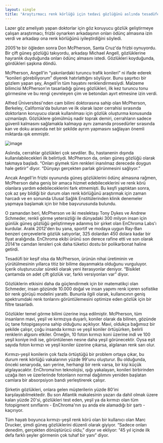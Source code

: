 ```yaml
---
layout: single
title: "Araştırmacı renk körlüğü için tedavi gözlüğünü aslında tesadüfen üretmiş!"
---
```

Lazer göz ameliyatı yapan doktorlar için göz koruyucu gözlük geliştirmeye çalışan araştırmacı, frizbi oynarken arkadaşının onları ödünç almasına izin verdi ve arkadaşı ona renk körlüğünü iyileştirdiğini söyledi.

2005'te bir öğleden sonra Don McPherson, Santa Cruz'da frizbi oynuyordu. Bir çift güneş gözlüğü takıyordu, arkadaşı Michael Angell, gözlüklerine hayranlık duyduğunda onları ödünç almasını istedi. Gözlükleri koyduğunda, gördükleri şaşkına döndü.

McPherson, Angell'in “yakınlardaki turuncu trafik konileri” ni ifade ederek “konileri görebiliyorum” diyerek hatırlattığını söylüyor. Bunu şaşırtıcı bir gözlem yapan şey, Angell'in tüm hayatını renklendirmesiydi. Malzeme bilimcisi McPherson'ın tasarladığı güneş gözlükleri, ilk kez turuncu tonu görmesine ve bu rengi çevreleyen çim ve betondan ayırt etmesine izin verdi.

Alfred Üniversitesi'nden cam bilimi doktorasına sahip olan McPherson, Berkeley, California'da bulunan ve ilk olarak lazer cerrahisi sırasında doktorların koruyucu olarak kullanılması için gözlük oluşturma konusunda uzmanlaştı. Gözlüklere gömülmüş nadir toprak demiri, cerrahların sadece güvenli kalmasını sağlamakla kalmayıp aynı zamanda prosedürler sırasında kan ve doku arasında net bir şekilde ayrım yapmasını sağlayan önemli miktarda ışık emmiştir.

![image](http://mediad.publicbroadcasting.net/p/shared/npr/styles/x_large/nprshared/201805/395314972.jpg)

Aslında, cerrahlar gözlükleri çok sevdiler. Bu, hastanenin dışında kullanılabilecekleri ilk belirtiydi. McPherson da, onları güneş gözlüğü olarak takmaya başladı. “Onları giymek tüm renkleri inanılmaz derecede doygun hale getirir” diyor. “Dünyayı gerçekten parlak görünmesini sağlıyor.”

<script async src="//pagead2.googlesyndication.com/pagead/js/adsbygoogle.js"></script>
<ins class="adsbygoogle"
     style="display:block; text-align:center;"
     data-ad-layout="in-article"
     data-ad-format="fluid"
     data-ad-client="ca-pub-7868661326160958"
     data-ad-slot="3072558811"></ins>
<script>
     (adsbygoogle = window.adsbygoogle || []).push({});
</script>

Ancak Angell'in frizbi oyununda güneş gözlüklerini ödünç almasına rağmen, McPherson daha geniş bir amaca hizmet edebileceklerini ve renk körü olanlara yardım edebileceklerini fark etmemişti. Bu keşfi yaptıktan sonra, çok az şey bildiği bir durum olan renk körlüğünü araştırmak için zaman harcadı ve en sonunda Ulusal Sağlık Enstitülerinden klinik denemeler yapmaya başlamak için bir hibe başvurusunda bulundu.

O zamandan beri, McPherson ve iki meslektaşı Tony Dykes ve Andrew Schmeder, renkli görme yetersizliği ile dünyadaki 300 milyon insan için günlük güneş gözlüğü geliştirmeye adanmış bir şirket olan EnChroma Labs'ı kurdular. Aralık 2012'den bu yana, sportif ve modaya uygun Ray-Ban benzeri çerçevelerle gözlük satıyorlar, 325 dolardan 450 dolara kadar bir fiyat aralığında. EnChroma ekibi ürünü son derece rafine etti ve son olarak 2014'te camdan lensleri çok daha tüketici dostu bir polikarbonat haline getirdi.

Tesadüfi bir keşif olsa da McPherson, ürünün nihai üretiminin ve yürütülmesinin yıllarca titiz bir bilime dayanmakta olduğunu vurguluyor. İçerik oluşturucular sürekli olarak yeni iterasyonlar deniyor. “Bisiklet çantamda on adet çift gözlük var, farklı versiyonları var” diyor.

Gözlüklerin etkisini daha da güçlendirmek için bir matematikçi olan Schmeder, insan gözünde 10.000 doğal ve insan yapımı renk içeren sofistike bir renk görüşü modelini yarattı. Bununla ilgili olarak, kullanıcının geniş spektrumdaki renk tonlarını görüntülemesini optimize eden gözlük için bir filtre tasarladı.

<script async src="//pagead2.googlesyndication.com/pagead/js/adsbygoogle.js"></script>
<ins class="adsbygoogle"
     style="display:block; text-align:center;"
     data-ad-layout="in-article"
     data-ad-format="fluid"
     data-ad-client="ca-pub-7868661326160958"
     data-ad-slot="3072558811"></ins>
<script>
     (adsbygoogle = window.adsbygoogle || []).push({});
</script>

Gözlükler temel görme bilimi üzerine inşa edilmiştir. McPherson, tüm insanların mavi, yeşil ve kırmızıya duyarlı, koniler olarak da bilinen, gözünde üç tane fotopigasyona sahip olduğunu açıklıyor. Mavi, oldukça bağımsız bir şekilde çalışır, çoğu insanda kırmızı ve yeşil koniler örtüşürken, belirli renklerin algısını etkiler. Örneğin, 10 foton kırmızı koni üzerine indi ve 100 yeşil koniye indi ise, görüntülenen nesne daha yeşil görünecektir. Oysa eşit sayıda foton kırmızı ve yeşil koniler üzerine çıkarsa, algılanan renk sarı olur.

Kırmızı-yeşil konilerin çok fazla örtüştüğü bir problem ortaya çıkar, bu durum renk körlüğü vakalarının yüzde 99'unu oluşturur. Bu olduğunda, önceki senaryoda, sarı yerine, herhangi bir renk varsa, bir kişi küçük algılayacaktır. EnChroma’nın teknolojisi, ışığı yakalayan, konileri birbirinden uzağa iten ve üzerlerinde fotonların normal dağılımını yeniden başlatan camlara bir absorpsiyon bandı yerleştirerek çalışır.

Şirketin gözlükleri, onlara gelen müşterilerin yüzde 80'ini karşılayabilmektedir. Bu son Atlantik makalesinin yazarı da dahil olmak üzere kalan yüzde 20'si, gözlükleri test eden, yeşil ya da kırmızı olan tüm fotopigment sınıflarını - EnChroma'nın şu anda ele alamadığı bir şartı - kaçırıyor.

Tüm hayatı boyunca kırmızı-yeşil renk körü olan bir kullanıcı olan Marc Drucker, şimdi güneş gözlüklerini düzenli olarak giyiyor. “Sadece onları denedim, gerçekten dönüştürücü oldu,” diyor ve ekliyor: “45 yıl içinde ilk defa farklı şeyler görmenin çok tuhaf bir yanı” diyor.

